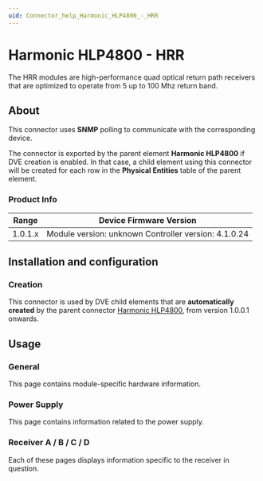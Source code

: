 ```yaml
---
uid: Connector_help_Harmonic_HLP4800_-_HRR
---
```


# Harmonic HLP4800 - HRR

The HRR modules are high-performance quad optical return path receivers that are optimized to operate from 5 up to 100 Mhz return band.

## About

This connector uses **SNMP** polling to communicate with the corresponding device.

The connector is exported by the parent element **Harmonic HLP4800** if DVE creation is enabled. In that case, a child element using this connector will be created for each row in the **Physical Entities** table of the parent element.

### Product Info

| Range     | Device Firmware Version                              |
|------------------|------------------------------------------------------|
| 1.0.1.x          | Module version: unknown Controller version: 4.1.0.24 |

## Installation and configuration

### Creation

This connector is used by DVE child elements that are **automatically created** by the parent connector [Harmonic HLP4800](xref:Connector_help_Harmonic_HLP4800), from version 1.0.0.1 onwards.

## Usage

### General

This page contains module-specific hardware information.

### Power Supply

This page contains information related to the power supply.

### Receiver A / B / C / D

Each of these pages displays information specific to the receiver in question.
